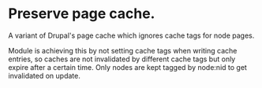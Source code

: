 Preserve page cache.
================================================================================

A variant of Drupal's page cache which ignores cache tags for node pages.

Module is achieving this by not setting cache tags when writing cache entries,
so caches are not invalidated by different cache tags but only expire after
a certain time. Only nodes are kept tagged by node:nid to get invalidated
on update.